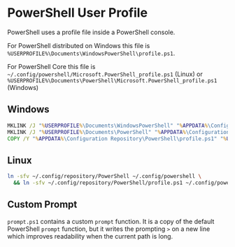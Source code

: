# PowerShell User Profile

PowerShell uses a profile file inside a PowerShell console.

For PowerShell distributed on Windows this file is `%USERPROFILE%\Documents\WindowsPowerShell\profile.ps1`.

For PowerShell Core this file is `~/.config/powershell/Microsoft.PowerShell_profile.ps1` (Linux) or `%USERPROFILE%\Documents\PowerShell\Microsoft.PowerShell_profile.ps1` (Windows)

## Windows

``` bat
MKLINK /J "%USERPROFILE%\Documents\WindowsPowerShell" "%APPDATA%\Configuration Repository\PowerShell"
MKLINK /J "%USERPROFILE%\Documents\PowerShell" "%APPDATA%\Configuration Repository\PowerShell"
COPY /Y "%APPDATA%\Configuration Repository\PowerShell\profile.ps1" "%USERPROFILE%\Documents\PowerShell\Microsoft.PowerShell_profile.ps1"
```

## Linux

``` sh
ln -sfv ~/.config/repository/PowerShell ~/.config/powershell \
  && ln -sfv ~/.config/repository/PowerShell/profile.ps1 ~/.config/powershell/Microsoft.PowerShell_profile.ps1
```

## Custom Prompt

`prompt.ps1` contains a custom `prompt` function. It is a copy of the default
PowerShell `prompt` function, but it writes the prompting `>` on a new line
which improves readability when the current path is long.
